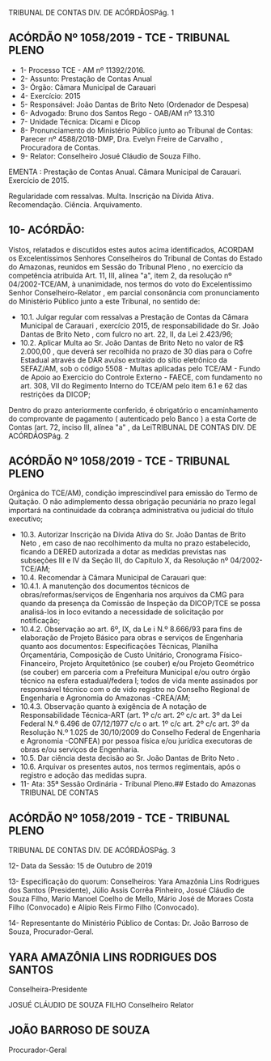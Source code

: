 TRIBUNAL DE CONTAS DIV. DE ACÓRDÃOSPág. 1

## ACÓRDÃO Nº 1058/2019 - TCE - TRIBUNAL PLENO

- 1- Processo TCE - AM nº 11392/2016.
- 2- Assunto: Prestação de Contas Anual
- 3- Órgão: Câmara Municipal de Carauari
- 4- Exercício: 2015
- 5- Responsável: João Dantas de Brito Neto (Ordenador de Despesa)
- 6- Advogado: Bruno dos Santos Rego - OAB/AM nº 13.310
- 7- Unidade Técnica: Dicami e Dicop
- 8- Pronunciamento  do  Ministério  Público  junto  ao  Tribunal  de  Contas: Parecer  nº 4588/2018-DMP, Dra. Evelyn Freire de Carvalho , Procuradora de Contas.
- 9- Relator: Conselheiro Josué Cláudio de Souza Filho.

EMENTA : Prestação  de  Contas  Anual. Câmara Municipal de Carauari. Exercício de 2015.

Regularidade  com  ressalvas.  Multa.  Inscrição  na Dívida Ativa. Recomendação. Ciência. Arquivamento.

## 10-  ACÓRDÃO:

Vistos, relatados e discutidos estes autos acima identificados, ACORDAM os Excelentíssimos Senhores Conselheiros do Tribunal de Contas do Estado do Amazonas, reunidos em Sessão do Tribunal Pleno , no exercício da competência atribuída Art. 11, III, alínea "a", item 2, da resolução nº 04/2002-TCE/AM, à unanimidade, nos termos do voto do Excelentíssimo Senhor Conselheiro-Relator , em parcial consonância com pronunciamento do Ministério Público junto a este Tribunal, no sentido de:

- 10.1. Julgar  regular  com  ressalvas a  Prestação  de  Contas  da Câmara Municipal  de  Carauari ,  exercício  2015,  de  responsabilidade  do Sr. João Dantas de Brito Neto , com fulcro no art. 22, II, da Lei 2.423/96;
- 10.2. Aplicar  Multa ao Sr.  João  Dantas  de  Brito  Neto no  valor  de R$ 2.000,00 , que deverá ser recolhida no prazo de 30 dias para o Cofre Estadual  através  de  DAR  avulso  extraído  do  sítio  eletrônico  da SEFAZ/AM, sob o código 5508 - Multas aplicadas pelo TCE/AM - Fundo de Apoio ao Exercício do Controle Externo - FAECE, com fundamento no art. 308, VII do Regimento Interno do TCE/AM pelo item 6.1 e 62 das restrições da DICOP;

Dentro do prazo anteriormente conferido, é obrigatório o encaminhamento  do  comprovante  de  pagamento  ( autenticado  pelo Banco )  a  esta  Corte  de Contas (art. 72, inciso III, alínea "a" , da LeiTRIBUNAL DE CONTAS DIV. DE ACÓRDÃOSPág. 2

## ACÓRDÃO Nº 1058/2019 - TCE - TRIBUNAL PLENO

Orgânica do TCE/AM), condição imprescindível para emissão do Termo de Quitação. O não adimplemento dessa obrigação pecuniária no prazo legal importará na continuidade da cobrança administrativa ou judicial do título executivo;

- 10.3. Autorizar Inscrição na Dívida Ativa do Sr. João Dantas de Brito Neto , em caso de nao recolhimento da multa no prazo estabelecido,  ficando  a  DERED  autorizada  a  dotar  as  medidas previstas  nas  subseções  III  e  IV  da  Seção  III,  do  Capítulo  X,  da Resolução nº 04/2002-TCE/AM;
- 10.4. Recomendar à Câmara Municipal de Carauari que:
- 10.4.1. A manutenção dos documentos técnicos de obras/reformas/serviços de Engenharia nos arquivos da CMG para  quando  da  presença  da  Comissão  de  Inspeção  da DICOP/TCE se possa analisá-los in loco evitando a necessidade de solicitação por notificação;
- 10.4.2. Observação ao art.  6º,  IX,  da  Le  i  N.º  8.666/93  para  fins  de elaboração  de Projeto Básico para obras e serviços de Engenharia quanto aos documentos: Especificações Técnicas, Planilha Orçamentária, Composição de Custo Unitário, Cronograma Físico-Financeiro, Projeto Arquitetônico (se couber) e/ou Projeto Geométrico (se couber) em parceria com a  Prefeitura  Municipal  e/ou  outro  órgão  técnico  na  esfera estadual/federa l; todos de vida mente assinados por responsável  técnico  com  o  de  vido  registro  no  Conselho Regional de Engenharia e Agronomia do Amazonas -CREA/AM;
- 10.4.3. Observação quanto à exigência de A notação de Responsabilidade Técnica-ART (art. 1º c/c art. 2º c/c art. 3º da Lei Federal N.º 6.496 de 07/12/1977 c/c o art. 1º c/c art. 2º c/c art.  3º  da  Resolução  N.º  1.025  de  30/10/2009  do  Conselho Federal  de  Engenharia  e  Agronomia  -CONFEA)  por  pessoa física e/ou  jurídica  executoras  de  obras  e/ou  serviços  de Engenharia.
- 10.5. Dar ciência desta decisão ao Sr. João Dantas de Brito Neto .
- 10.6. Arquivar os presentes autos, nos termos regimentais, após o registro e adoção das medidas supra.
- 11-  Ata: 35ª Sessão Ordinária - Tribunal Pleno.## Estado do Amazonas TRIBUNAL DE CONTAS

## ACÓRDÃO Nº 1058/2019 - TCE - TRIBUNAL PLENO

TRIBUNAL DE CONTAS DIV. DE ACÓRDÃOSPág. 3

12-  Data da Sessão: 15 de Outubro de 2019

13-  Especificação do quorum: Conselheiros: Yara Amazônia Lins Rodrigues dos Santos (Presidente), Júlio Assis Corrêa Pinheiro, Josué Cláudio de Souza Filho, Mario Manoel Coelho de Mello, Mário José de Moraes Costa Filho (Convocado) e Alípio Reis Firmo Filho (Convocado).

14-  Representante  do  Ministério  Público  de  Contas: Dr. João  Barroso  de  Souza, Procurador-Geral.

## YARA AMAZÔNIA LINS RODRIGUES DOS SANTOS

Conselheira-Presidente

JOSUÉ CLÁUDIO DE SOUZA FILHO Conselheiro Relator

## JOÃO BARROSO DE SOUZA

Procurador-Geral